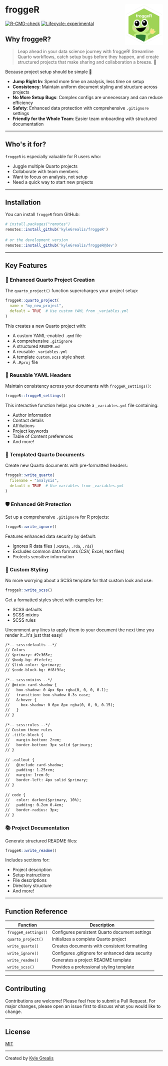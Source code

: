 # froggeR <img src="man/figures/logo.png" align="right" height="130"  alt="" />

[![R-CMD-check](https://img.shields.io/badge/R--CMD--check-passing-brightgreen)](https://github.com/kyleGrealis/froggeR)
[![Lifecycle: experimental](https://img.shields.io/badge/lifecycle-experimental-orange.svg)](https://lifecycle.r-lib.org/articles/stages.html#experimental)

## Why froggeR?

> Leap ahead in your data science journey with froggeR! Streamline Quarto workflows, catch setup bugs before they happen, and create structured projects that make sharing and collaboration a breeze. 🐸

Because project setup should be simple 🐸

* **Jump Right In**: Spend more time on analysis, less time on setup
* **Consistency**: Maintain uniform document styling and structure across projects
* **No More Setup Bugs**: Complex configs are unnecessary and can reduce efficiency
* **Safety**: Enhanced data protection with comprehensive `.gitignore` settings
* **Friendly for the Whole Team**: Easier team onboarding with structured documentation

----

## Who's it for?

`froggeR` is especially valuable for R users who:

* Juggle multiple Quarto projects
* Collaborate with team members
* Want to focus on analysis, not setup
* Need a quick way to start new projects

----

## Installation

You can install `froggeR` from GitHub:

```r
# install.packages("remotes")
remotes::install_github('kyleGrealis/froggeR')

# or the development version
remotes::install_github('kyleGrealis/froggeR@dev')
```

----

## Key Features

### 🎯 Enhanced Quarto Project Creation

The `quarto_project()` function supercharges your project setup:

```r
froggeR::quarto_project(
  name = "my_new_project",
  default = TRUE  # Use custom YAML from _variables.yml
)
```

This creates a new Quarto project with:

* A custom YAML-enabled `.qmd` file
* A comprehensive `.gitignore`
* A structured `README.md`
* A reusable `_variables.yml`
* A template `custom.scss` style sheet
* A `.Rproj` file

### 🔄 Reusable YAML Headers

Maintain consistency across your documents with `froggeR_settings()`:

```r
froggeR::froggeR_settings()
```

This interactive function helps you create a `_variables.yml` file containing:

* Author information
* Contact details
* Affiliations
* Project keywords
* Table of Content preferences
* And more!

### 📝 Templated Quarto Documents

Create new Quarto documents with pre-formatted headers:

```r
froggeR::write_quarto(
  filename = "analysis",
  default = TRUE  # Use variables from _variables.yml
)
```

### 🛡️ Enhanced Git Protection

Set up a comprehensive `.gitignore` for R projects:

```r
froggeR::write_ignore()
```

Features enhanced data security by default:

* Ignores R data files (`.RData`, `.rda`, `.rds`)
* Excludes common data formats (CSV, Excel, text files)
* Protects sensitive information

### 🌟 Custom Styling

No more worrying about a SCSS template for that custom look and use:

```r
froggeR::write_scss()
```

Get a formatted styles sheet with examples for:

* SCSS defaults
* SCSS mixins
* SCSS rules

Uncomment any lines to apply them to your document the next time you render it...it's just that easy!

```
/*-- scss:defaults --*/
// Colors
// $primary: #2c365e;  
// $body-bg: #fefefe;
// $link-color: $primary;
// $code-block-bg: #f8f9fa;

/*-- scss:mixins --*/
// @mixin card-shadow {
//   box-shadow: 0 4px 6px rgba(0, 0, 0, 0.1);
//   transition: box-shadow 0.3s ease;
//   &:hover {
//     box-shadow: 0 6px 8px rgba(0, 0, 0, 0.15);
//   }
// }

/*-- scss:rules --*/
// Custom theme rules
// .title-block {
//   margin-bottom: 2rem;
//   border-bottom: 3px solid $primary;
// }

// .callout {
//   @include card-shadow;
//   padding: 1.25rem;
//   margin: 1rem 0;
//   border-left: 4px solid $primary;
// }

// code {
//   color: darken($primary, 10%);
//   padding: 0.2em 0.4em;
//   border-radius: 3px;
// }
```

### 📚 Project Documentation

Generate structured README files:

```r
froggeR::write_readme()
```

Includes sections for:

* Project description
* Setup instructions
* File descriptions
* Directory structure
* And more!

----

## Function Reference

| Function | Description |
|----------|-------------|
| `froggeR_settings()` | Configures persistent Quarto document settings |
| `quarto_project()` | Initializes a complete Quarto project  |
| `write_quarto()` | Creates documents with consistent formatting |
| `write_ignore()` | Configures .gitignore for enhanced data security |
| `write_readme()` | Generates a project README template |
| `write_scss()` | Provides a professional styling template |

----

## Contributing

Contributions are welcome! Please feel free to submit a Pull Request. For major changes, please open an issue first to discuss what you would like to change.

----

## License

[MIT](https://choosealicense.com/licenses/mit/)

---

Created by [Kyle Grealis](https://github.com/kyleGrealis)